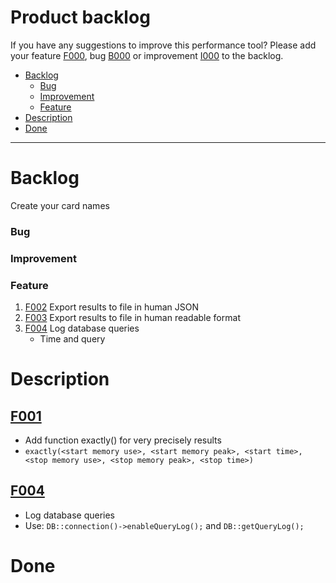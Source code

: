 # Product backlog
If you have any suggestions to improve this performance tool? Please add your feature [F000](), bug [B000]() or improvement [I000]() to the backlog.

- [Backlog](#backlog)
    - [Bug](#bug)
    - [Improvement](#improvement)
    - [Feature](#feature)
- [Description](#description)
- [Done](#done)

***

# Backlog
Create your card names

### Bug
### Improvement
### Feature
1. [F002](#F001) Export results to file in human JSON
1. [F003](#F002) Export results to file in human readable format
1. [F004](#F003) Log database queries
    - Time and query

# Description

## [F001]()
- Add function exactly() for very precisely results
- `exactly(<start memory use>, <start memory peak>, <start time>, <stop memory use>, <stop memory peak>, <stop time>)`

## [F004]()
- Log database queries
- Use: `DB::connection()->enableQueryLog();` and `DB::getQueryLog();`

# Done